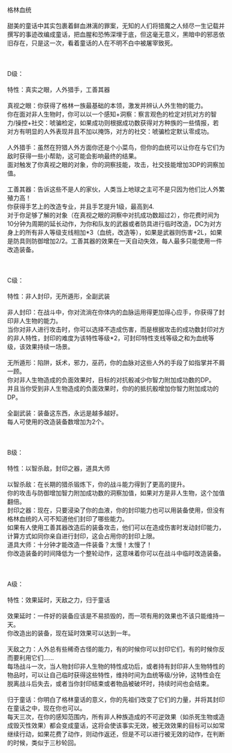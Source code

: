 <title>格林血统</title>
<meta name="GENERATOR" content="WinCHM">
<meta http-equiv="Content-Type" content="text/html; charset=gb2312">
<br>
<br>格林血统 
<br>
<br>甜美的童话中其实包裹着鲜血淋漓的罪案，无知的人们将猎魔之人倾尽一生记载并撰写的事迹改编成童话，把血腥和恐怖深埋于底，但这毫无意义，黑暗中的邪恶依旧存在，只是这一次，看着童话的人在不明不白中被屠宰致死。 
<br>
<br>
<br>
<br>D级： 
<br>
<br>特性：真实之眼，人外猎手，工善其器 
<br>
<br>真视之眼：你获得了格林一族最基础的本领，激发并辨认人外生物的能力。 
<br>你在面对非人生物时，你可以以一个感知+洞察：察言观色的检定对抗对方的智力/操控+社交：唬骗检定，如果成功则根据成功数获得对方种族的一些情报，若对方有明显的人外表现并且不加以掩饰，对方的社交：唬骗检定默认零成功。 
<br>
<br>人外猎手：虽然在狩猎人外方面你还是个小菜鸟，但你的血统可以让你在与它们为敌时获得一些小帮助，这可能会影响最终的结果。 
<br>面对触发了你真视之眼的对象，你的洞察技能，攻击，社交技能增加3DP的洞察加值。 
<br>
<br>工善其器：告诉这些不是人的家伙，人类当上地球之主可不是只因为他们比人外繁殖力高！ 
<br>你获得手艺上的改造专业，并且手艺提升1级，最高到4. 
<br>对于你足够了解的对象（在真视之眼的洞察中对抗成功数超过2），你花费时间为10分钟为周期的延长动作，为你和队友的武器或者防具进行临时改造，DC为对方身上的所有非人等级支线相加*3（血统，改造等），如果是武器则伤害+2L，如果是防具则防御增加2/2。工善其器的效果在一天自动失效，每人最多只能使用一件改造装备。 
<br>
<br>
<br>
<br>C级： 
<br>
<br>特性：非人封印，无所遁形，全副武装 
<br>
<br>非人封印：在战斗中，你对流淌在你体内的血脉运用得更加得心应手，你获得了封印非人生物的能力。 
<br>当你对非人进行攻击时，你可以选择不造成伤害，而是根据攻击的成功数封印对方的非人特性，封印的难度为该特性等级*2，可封印特性支线等级之和为血统等级，该效果持续一场景。 
<br>
<br>无所遁形：陷阱，妖术，邪力，巫药，你的血脉对这些人外的手段了如指掌并不屑一顾。 
<br>你对非人生物造成的负面效果时，目标的对抗骰减少你智力附加成功数的DP。 
<br>并且当你受到非人生物造成的负面效果时，你的的抵抗骰增加你智力附加成功的DP。 
<br>
<br>全副武装：装备这东西，永远是越多越好。 
<br>每人可使用的改造装备数增加为2个。 
<br>
<br>
<br>
<br>B级： 
<br>
<br>特性：以智杀敌，封印之器，道具大师 
<br>
<br>以智杀敌：在长期的猎杀锻炼下，你的战斗能力得到了更高的提升。 
<br>你的攻击与防御增加智力附加成功数的洞察加值，如果对方是非人生物，这个加值翻倍。 
<br>封印之器：现在，只要浸染了你的血液，你的封印能力也可以用装备使用，但没有格林血统的人可不知道他们封印了哪些能力。 
<br>如果有人使用工善其器改造后的装备攻击，他们可以在造成伤害时发动封印能力，计算方式如同你亲自进行封印，这会占用你的封印上限。 
<br>道具大师：十分钟才能改造一件装备？太慢！太慢了！ 
<br>你改造装备的时间降低为一个整轮动作，这意味着你可以在战斗中临时改造装备。 
<br>
<br>
<br>
<br>A级： 
<br>
<br>特性：效果延时，天敌之力，归于童话 
<br>
<br>效果延时：一件好的装备应该是不易损毁的，而一项有用的效果也不该只能维持一天。 
<br>你改造出的装备，现在延时效果可以达到一年。 
<br>
<br>天敌之力：人外总有些稀奇古怪的能力，有的时候你可以封印它们，有的时候你反而要利用它们…… 
<br>每场战斗一次，当人物封印非人生物的特性成功后，或者持有封印非人生物特性的物品时，可以让自己临时获得这些特性，维持时间为血统等级/分钟，这特性会在脱离战斗后失去，或者当你封印结束或者物品被破坏时，持续时间也会结束。 
<br>
<br>归于童话：你明白了格林童话的意义，你的先祖们改变了它们的力量，并将其封印在童话之中，现在你也可以。 
<br>每天三次，在你的感知范围内，所有非人种族造成的不可逆效果（如杀死生物或造成毁灭性效果）都会变成童话，这将会使该事实无效，被无效效果的目标可以如常继续行动，如果花费了动作，则动作返还，但是不可以进行被无效的动作，在判断的时候，类似于三秒轮回。